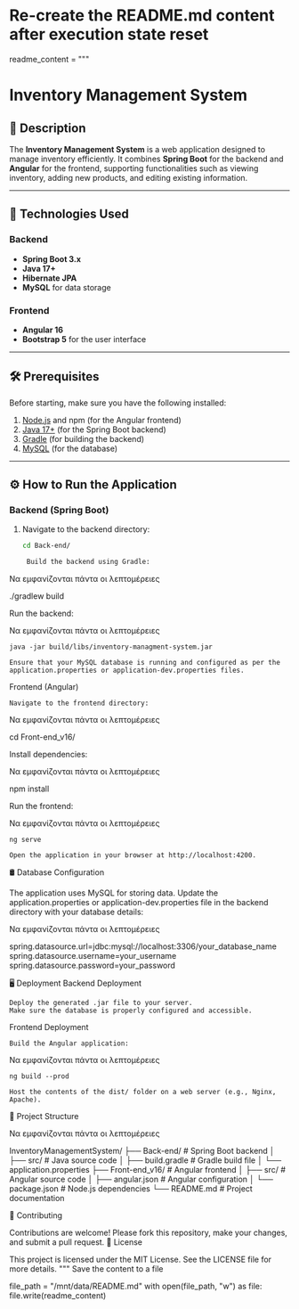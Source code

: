 # Re-create the README.md content after execution state reset
readme_content = """
# Inventory Management System

## 📖 Description
The **Inventory Management System** is a web application designed to manage inventory efficiently. It combines **Spring Boot** for the backend and **Angular** for the frontend, supporting functionalities such as viewing inventory, adding new products, and editing existing information.

---

## 🚀 Technologies Used

### Backend
- **Spring Boot 3.x**
- **Java 17+**
- **Hibernate JPA**
- **MySQL** for data storage

### Frontend
- **Angular 16**
- **Bootstrap 5** for the user interface

---

## 🛠️ Prerequisites

Before starting, make sure you have the following installed:

1. [Node.js](https://nodejs.org/) and npm (for the Angular frontend)
2. [Java 17+](https://adoptopenjdk.net/) (for the Spring Boot backend)
3. [Gradle](https://gradle.org/) (for building the backend)
4. [MySQL](https://www.mysql.com/) (for the database)

---

## ⚙️ How to Run the Application

### Backend (Spring Boot)
1. Navigate to the backend directory:
   ```bash
   cd Back-end/

    Build the backend using Gradle:

Να εμφανίζονται πάντα οι λεπτομέρειες

./gradlew build

Run the backend:

Να εμφανίζονται πάντα οι λεπτομέρειες

    java -jar build/libs/inventory-managment-system.jar

    Ensure that your MySQL database is running and configured as per the application.properties or application-dev.properties files.

Frontend (Angular)

    Navigate to the frontend directory:

Να εμφανίζονται πάντα οι λεπτομέρειες

cd Front-end_v16/

Install dependencies:

Να εμφανίζονται πάντα οι λεπτομέρειες

npm install

Run the frontend:

Να εμφανίζονται πάντα οι λεπτομέρειες

    ng serve

    Open the application in your browser at http://localhost:4200.

🛢️ Database Configuration

The application uses MySQL for storing data. Update the application.properties or application-dev.properties file in the backend directory with your database details:

Να εμφανίζονται πάντα οι λεπτομέρειες

spring.datasource.url=jdbc:mysql://localhost:3306/your_database_name
spring.datasource.username=your_username
spring.datasource.password=your_password

🖥️ Deployment
Backend Deployment

    Deploy the generated .jar file to your server.
    Make sure the database is properly configured and accessible.

Frontend Deployment

    Build the Angular application:

Να εμφανίζονται πάντα οι λεπτομέρειες

    ng build --prod

    Host the contents of the dist/ folder on a web server (e.g., Nginx, Apache).

📂 Project Structure

Να εμφανίζονται πάντα οι λεπτομέρειες

InventoryManagementSystem/
├── Back-end/                # Spring Boot backend
│   ├── src/                 # Java source code
│   ├── build.gradle         # Gradle build file
│   └── application.properties
├── Front-end_v16/           # Angular frontend
│   ├── src/                 # Angular source code
│   ├── angular.json         # Angular configuration
│   └── package.json         # Node.js dependencies
└── README.md                # Project documentation

🤝 Contributing

Contributions are welcome! Please fork this repository, make your changes, and submit a pull request.
📄 License

This project is licensed under the MIT License. See the LICENSE file for more details. """
Save the content to a file

file_path = "/mnt/data/README.md" with open(file_path, "w") as file: file.write(readme_content)
